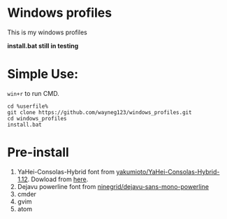 # Windows profiles
This is my windows profiles

**install.bat still in testing**

# Simple Use:
`win+r` to run CMD.
```
cd %userfile%
git clone https://github.com/wayneg123/windows_profiles.git
cd windows_profiles
install.bat
```

# Pre-install
1. YaHei-Consolas-Hybrid font from [yakumioto/YaHei-Consolas-Hybrid-1.12](https://github.com/yakumioto/YaHei-Consolas-Hybrid-1.12). Dowload from [here](https://raw.githubusercontent.com/yakumioto/YaHei-Consolas-Hybrid-1.12/master/YaHei%20Consolas%20Hybrid%201.12.ttf).
2. Dejavu powerline font from [ninegrid/dejavu-sans-mono-powerline](https://github.com/ninegrid/dejavu-sans-mono-powerline)
3. cmder
4. gvim
5. atom
